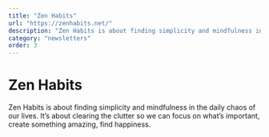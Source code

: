 ```yaml
---
title: "Zen Habits"
url: "https://zenhabits.net/"
description: "Zen Habits is about finding simplicity and mindfulness in the daily chaos of our lives. It’s about clearing the clutter so we can focus on what’s important, create something amazing, find happiness."
category: "newsletters"
order: 3
---
```


# Zen Habits

Zen Habits is about finding simplicity and mindfulness in the daily chaos of our lives. It’s about clearing the clutter so we can focus on what’s important, create something amazing, find happiness.
